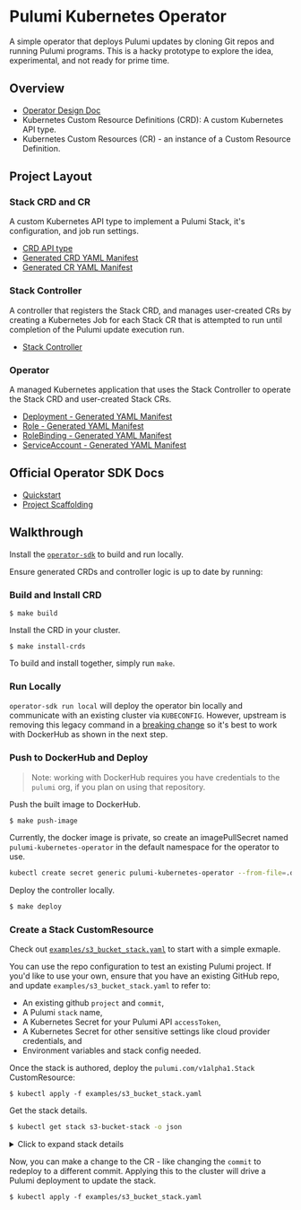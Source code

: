 # Pulumi Kubernetes Operator

A simple operator that deploys Pulumi updates by cloning Git repos and running Pulumi programs. This is
a hacky prototype to explore the idea, experimental, and not ready for prime time.

## Overview

- [Operator Design Doc](https://docs.google.com/document/d/1cXsamgIbiF7QDXz4mQ7tBpowUt6vgdXY1ZpRcCwF9Pk/edit#)
- Kubernetes Custom Resource Definitions (CRD): A custom Kubernetes API type.
- Kubernetes Custom Resources (CR) - an instance of a Custom Resource Definition.

## Project Layout

### Stack CRD and CR

A custom Kubernetes API type to implement a Pulumi Stack, it's configuration,
and job run settings.

- [CRD API type](./pkg/apis/pulumi/v1alpha1/stack_types.go)
- [Generated CRD YAML Manifest](./deploy/crds/pulumi.com_stacks_crd.yaml)
- [Generated CR YAML Manifest](./deploy/crds/pulumi.com_v1alpha1_stack_cr.yaml)

### Stack Controller

A controller that registers the Stack CRD, and manages user-created CRs by
creating a Kubernetes Job for each Stack CR that is attempted to run until
completion of the Pulumi update execution run.

- [Stack Controller](./pkg/controller/stack/stack_controller.go)

### Operator

A managed Kubernetes application that uses the Stack Controller to operate the
Stack CRD and user-created Stack CRs.

- [Deployment - Generated YAML Manifest](./deploy/operator.yaml)
- [Role - Generated YAML Manifest](./deploy/role.yaml)
- [RoleBinding - Generated YAML Manifest](./deploy/role_binding.yaml)
- [ServiceAccount - Generated YAML Manifest](./deploy/service_account.yaml)

## Official Operator SDK Docs

- [Quickstart](https://sdk.operatorframework.io/docs/golang/quickstart/)
- [Project Scaffolding](https://sdk.operatorframework.io/docs/golang/references/project-layout/)

## Walkthrough

Install the [`operator-sdk`][operator-sdk] to build and run locally.  

Ensure generated CRDs and controller logic is up to date by running:

### Build and Install CRD

```
$ make build
```

Install the CRD in your cluster.  

```
$ make install-crds
```

To build and install together, simply run `make`.

### Run Locally

`operator-sdk run local` will deploy the operator bin locally and communicate with an existing cluster via `KUBECONFIG`.
However, upstream is removing this legacy command in a [breaking change](https://github.com/operator-framework/operator-sdk/blob/master/changelog/fragments/rm-legacy-run.yaml) so it's best to work with DockerHub as shown in the next step.

### Push to DockerHub and Deploy

> Note: working with DockerHub requires you have credentials to the `pulumi` org, if you plan on using that repository.

Push the built image to DockerHub.

```bash
$ make push-image
```

Currently, the docker image is private, so create an imagePullSecret named
`pulumi-kubernetes-operator` in the default namespace for the operator to use.

```bash
kubectl create secret generic pulumi-kubernetes-operator --from-file=.dockerconfigjson=$HOME/.docker/config.json --type=kubernetes.io/dockerconfigjson
```

Deploy the controller locally.

```bash
$ make deploy
```

### Create a Stack CustomResource

Check out [`examples/s3_bucket_stack.yaml`](./examples/s3_bucket_stack.yaml) to start with a simple exmaple.

You can use the repo configuration to test an existing Pulumi project. If you'd like to use your own, ensure that you have an existing GitHub repo, and update `examples/s3_bucket_stack.yaml` to refer to:
  - An existing github `project` and `commit`,
  - A Pulumi `stack` name,
  - A Kubernetes Secret for your Pulumi API `accessToken`,
  - A Kubernetes Secret for other sensitive settings like cloud provider credentials, and
  - Environment variables and stack config needed.
  
Once the stack is authored, deploy the `pulumi.com/v1alpha1.Stack` CustomResource:

```
$ kubectl apply -f examples/s3_bucket_stack.yaml
```

Get the stack details.

```bash
$ kubectl get stack s3-bucket-stack -o json
```

<details>
<summary>Click to expand stack details</summary>

```bash
{
    "apiVersion": "pulumi.com/v1alpha1",
    "kind": "Stack",
    "metadata": {
        "annotations": {
            "kubectl.kubernetes.io/last-applied-configuration": "{\"apiVersion\":\"pulumi.com/v1alpha1\",\"kind\":\"Stack\",\"metadata\":{\"annotations\":{},\"name\":\"s3-bucket-stack-02\",\"namespace\":\"default\"},\"spec\":{\"accessTokenSecret\":\"pulumi-api-secret\",\"commit\":\"bd1edfac28577d62068b7ace0586df595bda33be\",\"config\":{\"aws:region\":\"us-east-2
\"},\"envSecrets\":[\"pulumi-aws-secrets\"],\"initOnCreate\":true,\"projectRepo\":\"https://github.com/metral/test-s3-op-project\",\"stack\":\"metral/s3-op-project/dev\"}}\n"
        },
        "creationTimestamp": "2020-07-15T23:38:19Z",
        "finalizers": [
            "finalizer.pulumi.example.com"
        ],
        "generation": 1,
        "name": "s3-bucket-stack",
        "namespace": "default",
        "resourceVersion": "4925362",
        "selfLink": "/apis/pulumi.com/v1alpha1/namespaces/default/stacks/s3-bucket-stack",
        "uid": "65a832bf-9b1d-439f-9323-f7c13ceb99d4"
    },
    "spec": {
        "accessTokenSecret": "pulumi-api-secret",
        "commit": "bd1edfac28577d62068b7ace0586df595bda33be",
        "config": {
            "aws:region": "us-east-2"
        },
        "envSecrets": [
            "pulumi-aws-secrets"
        ],
        "initOnCreate": true,
        "projectRepo": "https://github.com/metral/test-s3-op-project",
        "stack": "metral/s3-op-project/dev"
    },
    "status": {
        "lastUpdate": {
            "state": "succeeded"
        },
        "outputs": {
            "bucketNames": [
                "my-bucket-0-c5f59e1",
                "my-bucket-1-941a57c"
            ]
        }
    }
}
```
</details>

Now, you can make a change to the CR - like changing the `commit` to redeploy to a different commit.  Applying this to the cluster will drive a Pulumi deployment to update the stack.

```
$ kubectl apply -f examples/s3_bucket_stack.yaml
```

[operator-sdk]: https://sdk.operatorframework.io/docs/install-operator-sdk/
